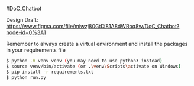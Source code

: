 #DoC_Chatbot 


Design Draft:
https://www.figma.com/file/miwzj80GtIX81A8dWRoq8w/DoC_Chatbot?node-id=0%3A1

Remember to always create a virtual environment and install the packages in your requirements file

```bash
$ python -m venv venv (you may need to use python3 instead)
$ source venv/bin/activate (or .\venv\Scripts\activate on Windows)
$ pip install -r requirements.txt 
$ python run.py
```
